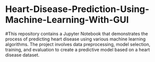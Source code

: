 # Heart-Disease-Prediction-Using-Machine-Learning-With-GUI
#This repository contains a Jupyter Notebook that demonstrates the process of predicting heart disease using various machine learning algorithms. The project involves data preprocessing, model selection, training, and evaluation to create a predictive model based on a heart disease dataset.
